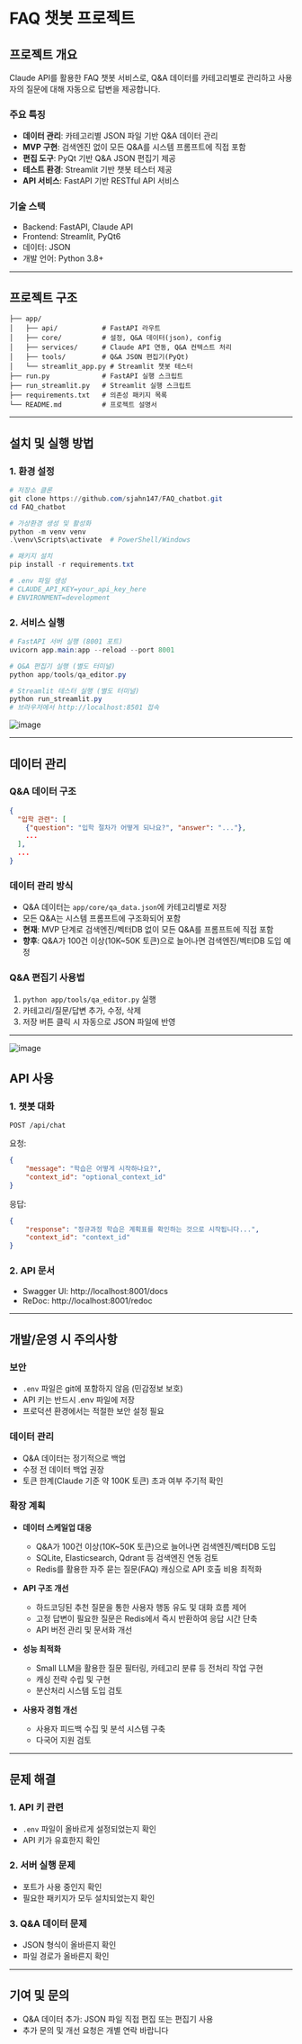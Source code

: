 # FAQ 챗봇 프로젝트

## 프로젝트 개요
Claude API를 활용한 FAQ 챗봇 서비스로, Q&A 데이터를 카테고리별로 관리하고 사용자의 질문에 대해 자동으로 답변을 제공합니다.

### 주요 특징
- **데이터 관리**: 카테고리별 JSON 파일 기반 Q&A 데이터 관리
- **MVP 구현**: 검색엔진 없이 모든 Q&A를 시스템 프롬프트에 직접 포함
- **편집 도구**: PyQt 기반 Q&A JSON 편집기 제공
- **테스트 환경**: Streamlit 기반 챗봇 테스터 제공
- **API 서비스**: FastAPI 기반 RESTful API 서비스

### 기술 스택
- Backend: FastAPI, Claude API
- Frontend: Streamlit, PyQt6
- 데이터: JSON
- 개발 언어: Python 3.8+

---

## 프로젝트 구조
```
├── app/
│   ├── api/           # FastAPI 라우트
│   ├── core/          # 설정, Q&A 데이터(json), config
│   ├── services/      # Claude API 연동, Q&A 컨텍스트 처리
│   ├── tools/         # Q&A JSON 편집기(PyQt)
│   └── streamlit_app.py # Streamlit 챗봇 테스터
├── run.py             # FastAPI 실행 스크립트
├── run_streamlit.py   # Streamlit 실행 스크립트
├── requirements.txt   # 의존성 패키지 목록
└── README.md          # 프로젝트 설명서
```

---

## 설치 및 실행 방법

### 1. 환경 설정
```powershell
# 저장소 클론
git clone https://github.com/sjahn147/FAQ_chatbot.git
cd FAQ_chatbot

# 가상환경 생성 및 활성화
python -m venv venv
.\venv\Scripts\activate  # PowerShell/Windows

# 패키지 설치
pip install -r requirements.txt

# .env 파일 생성
# CLAUDE_API_KEY=your_api_key_here
# ENVIRONMENT=development
```

### 2. 서비스 실행
```powershell
# FastAPI 서버 실행 (8001 포트)
uvicorn app.main:app --reload --port 8001

# Q&A 편집기 실행 (별도 터미널)
python app/tools/qa_editor.py

# Streamlit 테스터 실행 (별도 터미널)
python run_streamlit.py
# 브라우저에서 http://localhost:8501 접속
```

![image](https://github.com/user-attachments/assets/6458cde7-f889-41a9-8234-63e624643a46)


---

## 데이터 관리

### Q&A 데이터 구조
```json
{
  "입학 관련": [
    {"question": "입학 절차가 어떻게 되나요?", "answer": "..."},
    ...
  ],
  ...
}
```

### 데이터 관리 방식
- Q&A 데이터는 `app/core/qa_data.json`에 카테고리별로 저장
- 모든 Q&A는 시스템 프롬프트에 구조화되어 포함
- **현재**: MVP 단계로 검색엔진/벡터DB 없이 모든 Q&A를 프롬프트에 직접 포함
- **향후**: Q&A가 100건 이상(10K~50K 토큰)으로 늘어나면 검색엔진/벡터DB 도입 예정

### Q&A 편집기 사용법
1. `python app/tools/qa_editor.py` 실행
2. 카테고리/질문/답변 추가, 수정, 삭제
3. 저장 버튼 클릭 시 자동으로 JSON 파일에 반영

---

![image](https://github.com/user-attachments/assets/7e251022-542b-4fb3-936e-da7694273130)


## API 사용

### 1. 챗봇 대화
```
POST /api/chat
```
요청:
```json
{
    "message": "학습은 어떻게 시작하나요?",
    "context_id": "optional_context_id"
}
```
응답:
```json
{
    "response": "정규과정 학습은 계획표를 확인하는 것으로 시작됩니다...",
    "context_id": "context_id"
}
```

### 2. API 문서
- Swagger UI: http://localhost:8001/docs
- ReDoc: http://localhost:8001/redoc

---

## 개발/운영 시 주의사항

### 보안
- `.env` 파일은 git에 포함하지 않음 (민감정보 보호)
- API 키는 반드시 .env 파일에 저장
- 프로덕션 환경에서는 적절한 보안 설정 필요

### 데이터 관리
- Q&A 데이터는 정기적으로 백업
- 수정 전 데이터 백업 권장
- 토큰 한계(Claude 기준 약 100K 토큰) 초과 여부 주기적 확인

### 확장 계획
- **데이터 스케일업 대응**
  - Q&A가 100건 이상(10K~50K 토큰)으로 늘어나면 검색엔진/벡터DB 도입
  - SQLite, Elasticsearch, Qdrant 등 검색엔진 연동 검토
  - Redis를 활용한 자주 묻는 질문(FAQ) 캐싱으로 API 호출 비용 최적화

- **API 구조 개선**
  - 하드코딩된 추천 질문을 통한 사용자 행동 유도 및 대화 흐름 제어
  - 고정 답변이 필요한 질문은 Redis에서 즉시 반환하여 응답 시간 단축
  - API 버전 관리 및 문서화 개선

- **성능 최적화**
  - Small LLM을 활용한 질문 필터링, 카테고리 분류 등 전처리 작업 구현
  - 캐싱 전략 수립 및 구현
  - 분산처리 시스템 도입 검토

- **사용자 경험 개선**
  - 사용자 피드백 수집 및 분석 시스템 구축
  - 다국어 지원 검토

---

## 문제 해결

### 1. API 키 관련
- `.env` 파일이 올바르게 설정되었는지 확인
- API 키가 유효한지 확인

### 2. 서버 실행 문제
- 포트가 사용 중인지 확인
- 필요한 패키지가 모두 설치되었는지 확인

### 3. Q&A 데이터 문제
- JSON 형식이 올바른지 확인
- 파일 경로가 올바른지 확인

---

## 기여 및 문의
- Q&A 데이터 추가: JSON 파일 직접 편집 또는 편집기 사용
- 추가 문의 및 개선 요청은 개별 연락 바랍니다 
